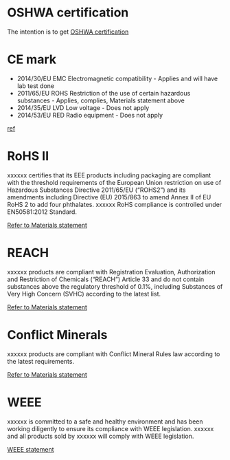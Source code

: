 # OSHWA certification

The intention is to get [OSHWA certification](https://certification.oshwa.org/) 

# CE mark

-  2014/30/EU 	EMC 	Electromagnetic compatibility - Applies and will have lab test done
-  2011/65/EU 	ROHS 	Restriction of the use of certain hazardous substances - Applies, complies, Materials statement above
-  2014/35/EU 	LVD 	Low voltage - Does not apply
-  2014/53/EU 	RED 	Radio equipment - Does not apply
  
  [ref](https://ce-marking.help/home#)

# RoHS II

xxxxxx certifies that its EEE products including packaging are compliant with the threshold requirements of the European Union restriction on use of Hazardous Substances Directive 2011/65/EU (“ROHS2”) and its amendments including Directive (EU) 2015/863 to amend Annex II of EU RoHS 2 to add four phthalates. xxxxxx RoHS compliance is controlled under EN50581:2012 Standard.

[Refer to Materials statement](https://github.com/samuk/Open-Pi/blob/main/compliance/Materials.md)

# REACH
xxxxxx products are compliant with Registration Evaluation, Authorization and Restriction of Chemicals (“REACH”) Article 33 and do not contain substances above the regulatory threshold of 0.1%, including Substances of Very High Concern (SVHC) according to the latest list.

[Refer to Materials statement](https://github.com/samuk/Open-Pi/blob/main/compliance/Materials.md)

# Conflict Minerals

xxxxxx products are compliant with Conflict Mineral Rules law according to the latest requirements.

[Refer to Materials statement](https://github.com/samuk/Open-Pi/blob/main/compliance/Materials.md)

# WEEE

xxxxxx is committed to a safe and healthy environment and has been working diligently to ensure its compliance with WEEE legislation. xxxxxx and all products sold by xxxxxx will comply with WEEE legislation.

[WEEE statement](https://github.com/samuk/Open-Pi/blob/main/compliance/WEEE.md)



